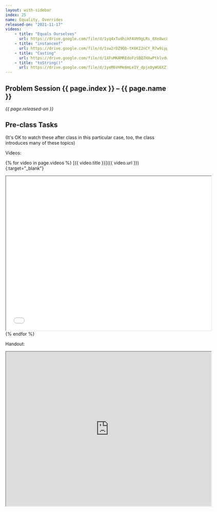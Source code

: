 ```yaml
---
layout: with-sidebar
index: 25
name: Equality, Overrides
released-on: "2021-11-17"
videos:
    - title: "Equals Ourselves"
      url: https://drive.google.com/file/d/1yq4xTudhikFAVH9gLRs_8Xe8wcLLmj4V
    - title: "instanceof"
      url: https://drive.google.com/file/d/1sw2rDZ9Qb-tK6KI2nCY_R7w9iypXH_RZ
    - title: "Casting"
      url: https://drive.google.com/file/d/1XFuMKAMREdoFzSBQ7HXwPtklvdwoC0TV
    - title: "toString()"
      url: https://drive.google.com/file/d/1yeM6VHMe6mLeIV_dpjx0yWG6XZ7QjlPo
---
```



## Problem Session {{ page.index }} – {{ page.name }}

_{{ page.released-on }}_

## Pre-class Tasks

(It's OK to watch these after class in this particular case, too, the class
introduces many of these topics)


Videos:

{% for video in page.videos %}
[{{ video.title }}]({{ video.url }}){:target="_blank"}
<iframe src="{{ video.url }}/preview" width="640" height="480" allow="autoplay"></iframe>
{% endfor %}


Handout: 

<iframe src="https://drive.google.com/file/d/1iqoG-URCUxjABt68vT-yhZxgKR59hdjy/preview" width="640" height="480" allow="autoplay"></iframe>

